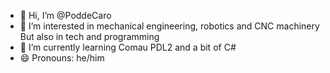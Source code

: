 - 👋 Hi, I’m @PoddeCaro
- 👀 I’m interested in mechanical engineering, robotics and CNC machinery
      But also in tech and programming 
- 🌱 I’m currently learning Comau PDL2 and a bit of C#
- 😄 Pronouns: he/him

<!---
PoddeCaro/PoddeCaro is a ✨ special ✨ repository because its `README.md` (this file) appears on your GitHub profile.
You can click the Preview link to take a look at your changes.
--->
